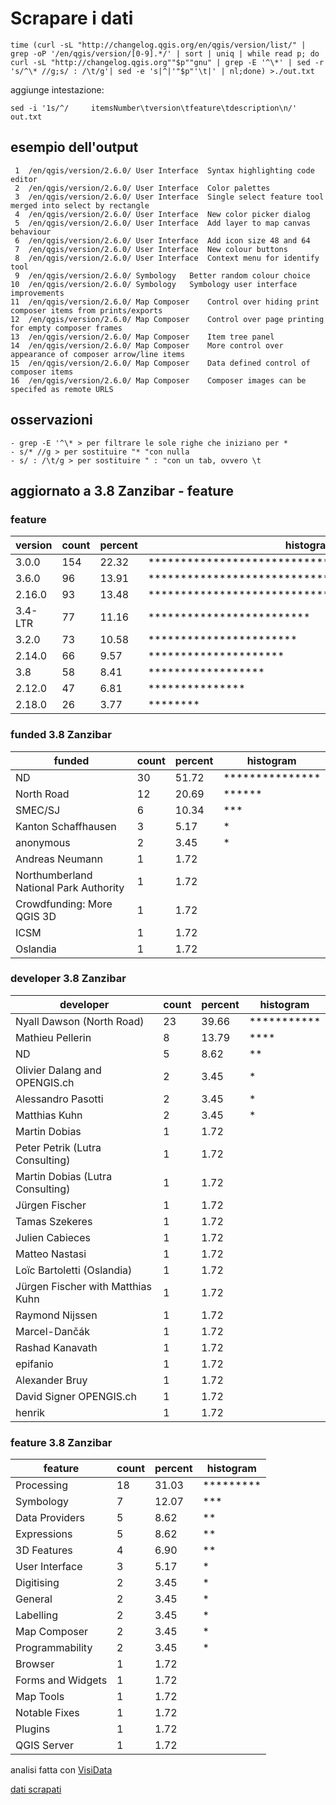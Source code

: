 # Scrapare i dati


`time (curl -sL "http://changelog.qgis.org/en/qgis/version/list/" | grep -oP '/en/qgis/version/[0-9].*/' | sort | uniq | while read p; do curl -sL "http://changelog.qgis.org""$p""gnu" | grep -E '^\*' | sed -r 's/^\* //g;s/ : /\t/g'| sed -e 's|^|'"$p"'\t|' | nl;done) >./out.txt`

aggiunge intestazione:

`sed -i '1s/^/     itemsNumber\tversion\tfeature\tdescription\n/' out.txt`


## esempio dell'output

     1	/en/qgis/version/2.6.0/	User Interface	Syntax highlighting code editor
     2	/en/qgis/version/2.6.0/	User Interface	Color palettes
     3	/en/qgis/version/2.6.0/	User Interface	Single select feature tool merged into select by rectangle
     4	/en/qgis/version/2.6.0/	User Interface	New color picker dialog
     5	/en/qgis/version/2.6.0/	User Interface	Add layer to map canvas behaviour
     6	/en/qgis/version/2.6.0/	User Interface	Add icon size 48 and 64
     7	/en/qgis/version/2.6.0/	User Interface	New colour buttons
     8	/en/qgis/version/2.6.0/	User Interface	Context menu for identify tool
     9	/en/qgis/version/2.6.0/	Symbology	Better random colour choice
    10	/en/qgis/version/2.6.0/	Symbology	Symbology user interface improvements
    11	/en/qgis/version/2.6.0/	Map Composer	Control over hiding print composer items from prints/exports
    12	/en/qgis/version/2.6.0/	Map Composer	Control over page printing for empty composer frames
    13	/en/qgis/version/2.6.0/	Map Composer	Item tree panel
    14	/en/qgis/version/2.6.0/	Map Composer	More control over appearance of composer arrow/line items
    15	/en/qgis/version/2.6.0/	Map Composer	Data defined control of composer items
    16	/en/qgis/version/2.6.0/	Map Composer	Composer images can be specifed as remote URLS
    
## osservazioni
```  
- grep -E '^\* > per filtrare le sole righe che iniziano per *
- s/* //g > per sostituire "* "con nulla
- s/ : /\t/g > per sostituire " : "con un tab, ovvero \t
```

## aggiornato a 3.8 Zanzibar - feature 

### feature 

version|count|percent|histogram
-------|-----|-------|--------
3.0.0|154|22.32|**************************************************
3.6.0|96|13.91|*******************************
2.16.0|93|13.48|******************************
3.4-LTR|77|11.16|*************************
3.2.0|73|10.58|***********************
2.14.0|66|9.57|*********************
3.8|58|8.41|******************
2.12.0|47|6.81|***************
2.18.0|26|3.77|********

### funded 3.8 Zanzibar

funded|count|percent|histogram
------|-----|-------|------
ND|30|51.72|***************
North Road |12|20.69|******
SMEC/SJ |6|10.34|***
Kanton Schaffhausen |3|5.17|*
anonymous |2|3.45|*
Andreas Neumann |1|1.72|
Northumberland National Park Authority |1|1.72|
Crowdfunding: More QGIS 3D |1|1.72|
ICSM |1|1.72|
Oslandia |1|1.72|

### developer 3.8 Zanzibar

developer|count|percent|histogram
---------|-----|-------|------
Nyall Dawson (North Road) |23|39.66|***********
Mathieu Pellerin |8|13.79|****
ND|5|8.62|**
Olivier Dalang and OPENGIS.ch |2|3.45|*
Alessandro Pasotti |2|3.45|*
Matthias Kuhn |2|3.45|*
Martin Dobias |1|1.72|
Peter Petrik (Lutra Consulting) |1|1.72|
Martin Dobias (Lutra Consulting) |1|1.72|
Jürgen Fischer|1|1.72|
Tamas Szekeres |1|1.72|
Julien Cabieces |1|1.72|
Matteo Nastasi |1|1.72|
Loïc Bartoletti (Oslandia) |1|1.72|
Jürgen Fischer with Matthias Kuhn |1|1.72|
Raymond Nijssen |1|1.72|
Marcel-Dančák |1|1.72|
Rashad Kanavath |1|1.72|
epifanio |1|1.72|
Alexander Bruy |1|1.72|
David Signer OPENGIS.ch|1|1.72|
henrik|1|1.72|

### feature 3.8 Zanzibar

feature|count|percent|histogram
-------|-----|-------|------
Processing|18|31.03|*********
Symbology|7|12.07|***
Data Providers|5|8.62|**
Expressions|5|8.62|**
3D Features|4|6.90|**
User Interface|3|5.17|*
Digitising|2|3.45|*
General|2|3.45|*
Labelling|2|3.45|*
Map Composer|2|3.45|*
Programmability|2|3.45|*
Browser|1|1.72|
Forms and Widgets|1|1.72|
Map Tools|1|1.72|
Notable Fixes|1|1.72|
Plugins|1|1.72|
QGIS Server|1|1.72|


analisi fatta con [VisiData](https://medium.com/tantotanto/visidata-il-coltellino-svizzero-per-i-dati-che-probabilmente-non-conosci-2209ffd4fa39)

[dati scrapati](https://data.world/pigrecoinfinito/qgis-versioni-vs-feature)
